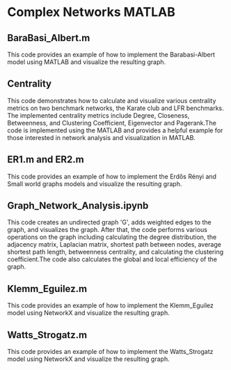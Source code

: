 # Complex Networks MATLAB

## BaraBasi_Albert.m  
This code provides an example of how to implement the Barabasi-Albert model using MATLAB and visualize the resulting graph.  

## Centrality  
This code demonstrates how to calculate and visualize various centrality metrics on two benchmark networks, the Karate club and LFR benchmarks. The implemented centrality metrics include Degree, Closeness, Betweenness, and Clustering Coefficient, Eigenvector and Pagerank.The code is implemented using the MATLAB and provides a helpful example for those interested in network analysis and visualization in MATLAB.

## ER1.m and ER2.m
This code provides an example of how to implement the Erdős Rényi and Small world graphs models and visualize the resulting graph.  

## Graph_Network_Analysis.ipynb  
This code creates an undirected graph 'G', adds weighted edges to the graph, and visualizes the graph. After that, the code performs various operations on the graph including calculating the degree distribution, the adjacency matrix, Laplacian matrix, shortest path between nodes, average shortest path length, betweenness centrality, and calculating the clustering coefficient.The code also calculates the global and local efficiency of the graph.

## Klemm_Eguilez.m  
This code provides an example of how to implement the Klemm_Eguilez model using NetworkX and visualize the resulting graph.  

## Watts_Strogatz.m  
This code provides an example of how to implement the Watts_Strogatz model using NetworkX and visualize the resulting graph.  
